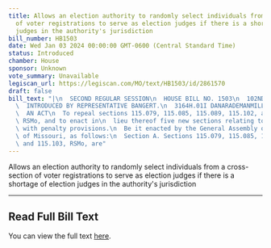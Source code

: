 ```yaml
---
title: Allows an election authority to randomly select individuals from a cross-section
  of voter registrations to serve as election judges if there is a shortage of election
  judges in the authority's jurisdiction
bill_number: HB1503
date: Wed Jan 03 2024 00:00:00 GMT-0600 (Central Standard Time)
status: Introduced
chamber: House
sponsor: Unknown
vote_summary: Unavailable
legiscan_url: https://legiscan.com/MO/text/HB1503/id/2861570
draft: false
bill_text: "|\n  SECOND REGULAR SESSION\n  HOUSE BILL NO. 1503\n  102ND GENERAL ASSEMBLY\n\
  \  INTRODUCED BY REPRESENTATIVE BANGERT.\n  3164H.01I DANARADEMANMILLER,ChiefClerk\n\
  \  AN ACT\n  To repeal sections 115.079, 115.085, 115.089, 115.102, and 115.103,\
  \ RSMo, and to enact in\n  lieu thereof five new sections relating to election judges,\
  \ with penalty provisions.\n  Be it enacted by the General Assembly of the state\
  \ of Missouri, as follows:\n  Section A. Sections 115.079, 115.085, 115.089, 115.102,\
  \ and 115.103, RSMo, are"
---
```

Allows an election authority to randomly select individuals from a cross-section of voter registrations to serve as election judges if there is a shortage of election judges in the authority's jurisdiction

---

## Read Full Bill Text

You can view the full text [here](https://legiscan.com/MO/text/HB1503/id/2861570).

